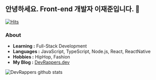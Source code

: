 ## 안녕하세요. Front-end 개발자 이재준입니다. 👋 

[![Hits](https://hits.seeyoufarm.com/api/count/incr/badge.svg?url=https%3A%2F%2Fgithub.com%2FDevRappers)](https://hits.seeyoufarm.com)

### About

-  **Learning :** Full-Stack Development
-  **Languages :** JavaScript, TypeScript, Node.js, React, ReactNative
-  **Hobbies :** HipHop, Fashion 
-  **My Blog :** [DevRappers.dev](<https://devrappers.dev/>)

![DevRappers github stats](https://github-readme-stats.vercel.app/api?username=DevRappers&show_icons=true)

<!--
**DevRappers/DevRappers** is a ✨ _special_ ✨ repository because its `README.md` (this file) appears on your GitHub profile.

Here are some ideas to get you started:

- 🔭 I’m currently working on ...
- 🌱 I’m currently learning ...
- 👯 I’m looking to collaborate on ...
- 🤔 I’m looking for help with ...
- 💬 Ask me about ...
- 📫 How to reach me: ...
- 😄 Pronouns: ...
- ⚡ Fun fact: ...
-->
